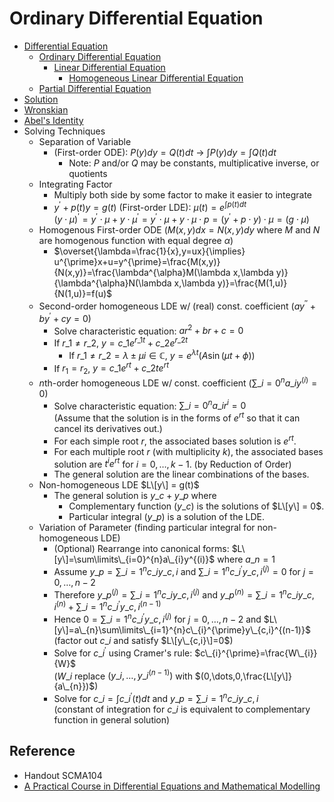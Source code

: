 # Ordinary Differential Equation

* [Differential Equation](../../01%20-%20Concept/Mathematics/Calculus/Differential%20Equation/Differential%20Equation.md)
  * [Ordinary Differential Equation](../../01%20-%20Concept/Mathematics/Calculus/Differential%20Equation/Ordinary%20Differential%20Equation.md)
    * [Linear Differential Equation](../../01%20-%20Concept/Mathematics/Calculus/Differential%20Equation/Linear%20Differential%20Equation.md)
      * [Homogeneous Linear Differential Equation](../../01%20-%20Concept/Mathematics/Calculus/Differential%20Equation/Homogeneous%20Linear%20Differential%20Equation.md)
  * [Partial Differential Equation](../../01%20-%20Concept/Mathematics/Calculus/Differential%20Equation/Partial%20Differential%20Equation.md)
* [Solution](../../01%20-%20Concept/Mathematics/Calculus/Differential%20Equation/Differential%20Equation.md#solution)
* [Wronskian](../../01%20-%20Concept/Mathematics/Calculus/Differential%20Equation/Wronskian.md)
* [Abel's Identity](../../01%20-%20Concept/Mathematics/Calculus/Differential%20Equation/Abel's%20Identity.md)
* Solving Techniques
  * Separation of Variable
    * (First-order ODE): $P(y)dy=Q(t)dt$ → $\int P(y)dy = \int Q(t)dt$
      * Note: $P$ and/or $Q$ may be constants, multiplicative inverse, or quotients
  * Integrating Factor
    * Multiply both side by some factor to make it easier to integrate
    * $y^{\prime}+p(t)y=g(t)$ (First-order LDE): $\mu(t)=e^{\int p(t) dt}$  
      $(y\cdot\mu)^{\prime}=y^{\prime}\cdot\mu+y\cdot\mu^{\prime}=y^{\prime}\cdot\mu+y\cdot\mu\cdot p=(y^{\prime}+p\cdot y)\cdot \mu=(g\cdot\mu)$
  * Homogenous First-order ODE ($M(x,y)dx=N(x,y)dy$ where $M$ and $N$ are homogenous function with equal degree $\alpha$)
    * $\overset{\lambda=\frac{1}{x},y=ux}{\implies} u^{\prime}x+u=y^{\prime}=\frac{M(x,y)}{N(x,y)}=\frac{\lambda^{\alpha}M(\lambda x,\lambda y)}{\lambda^{\alpha}N(\lambda x,\lambda y)}=\frac{M(1,u)}{N(1,u)}=f(u)$
  * Second-order homogeneous LDE w/ (real) const. coefficient ($a y^{\prime\prime}+b y^{\prime}+c y = 0$)
    * Solve characteristic equation: $ar^{2}+br+c=0$
    * If $r\_{1}\ne r\_{2}$, $y=c\_{1}e^{r\_{1}t}+c\_{2}e^{r\_{2}t}$
      * If $r\_{1}\ne r\_{2}=\lambda\pm\mu i\in\mathbb{C}$, $y=e^{\lambda t}\left(A\sin(\mu t + \phi)\right)$
    * If $r_1=r_2$, $y=c\_{1}e^{rt}+c\_{2}te^{rt}$
  * $n$th-order homogeneous LDE w/ const. coefficient ($\sum\limits\_{i=0}^{n} a\_{i}y^{(i)} = 0$)
    * Solve characteristic equation: $\sum\limits\_{i=0}^{n} a\_{i}r^{i} = 0$  
      (Assume that the solution is in the forms of $e^{rt}$ so that it can cancel its derivatives out.)
    * For each simple root $r$, the associated bases solution is $e^{rt}$.
    * For each multiple root $r$ (with multiplicity $k$), the associated bases solution are $t^{i}e^{rt}$ for $i=0,\dots,k-1$. (by Reduction of Order)
    * The general solution are the linear combinations of the bases.
  * Non-homogeneous LDE $L\[y\] = g(t)$
    * The general solution is $y\_{c}+y\_{p}$ where
      * Complementary function ($y\_{c}$) is the solutions of $L\[y\] = 0$.
      * Particular integral ($y\_{p}$) is a solution of the LDE.
  * Variation of Parameter (finding particular integral for non-homogeneous LDE)
    * (Optional) Rearrange into canonical forms: $L\[y\]=\sum\limits\_{i=0}^{n}a\_{i}y^{(i)}$ where $a\_{n}=1$
    * Assume $y\_{p}=\sum\limits\_{i=1}^{n}c\_{i}y\_{c,i}$ and $\sum\limits\_{i=1}^{n}c\_{i}^{\prime}y\_{c,i}^{(j)}=0$ for $j=0,\dots,n-2$
    * Therefore $y\_{p}^{(j)}=\sum\limits\_{i=1}^{n}c\_{i}y\_{c,i}^{(j)}$ and $y\_{p}^{(n)}=\sum\limits\_{i=1}^{n}c\_{i}y\_{c,i}^{(n)}+\sum\limits\_{i=1}^{n}c\_{i}^{\prime}y\_{c,i}^{(n-1)}$
    * Hence $0=\sum\limits\_{i=1}^{n}c\_{i}^{\prime}y\_{c,i}^{(j)}$ for $j=0,\dots,n-2$ and $L\[y\]=a\_{n}\sum\limits\_{i=1}^{n}c\_{i}^{\prime}y\_{c,i}^{(n-1)}$  
      (factor out $c\_{i}$ and satisfy $L\[y\_{c,i}\]=0$)
    * Solve for $c\_{i}^{\prime}$ using Cramer's rule: $c\_{i}^{\prime}=\frac{W\_{i}}{W}$  
      ($W\_{i}$ replace $(y\_{i},\dots,y\_{i}^{(n-1)})$ with $(0,\dots,0,\frac{L\[y\]}{a\_{n}})$)
    * Solve for $c\_{i}=\int c\_{i}^{\prime}(t)dt$ and $y\_{p}=\sum\limits\_{i=1}^{n}c\_{i}y\_{c,i}$  
      (constant of integration for $c\_{i}$ is equivalent to complementary function in general solution)

## Reference

* Handout SCMA104
* [A Practical Course in Differential Equations and Mathematical Modelling](https://doi.org/10.1142/7573)
